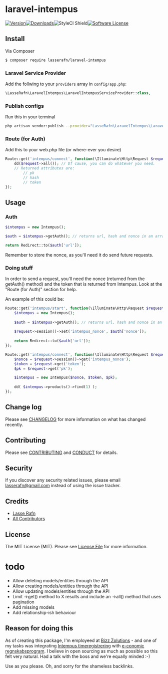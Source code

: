 # laravel-intempus

<a href="https://packagist.org/packages/lasserafn/laravel-intempus"><img src="https://img.shields.io/packagist/v/lasserafn/laravel-intempus.svg?style=flat-square" alt="Version" /></a><a href="https://packagist.org/packages/lasserafn/laravel-intempus"><img src="https://img.shields.io/packagist/dt/lasserafn/laravel-intempus.svg?style=flat-square" alt="Downloads" /></a><img src="https://styleci.io/repos/76856364/shield?branch=master" alt="StyleCI Shield">[![Software License][ico-license]](LICENSE.md)

## Install

Via Composer

``` bash
$ composer require lasserafn/laravel-intempus
```

### Laravel Service Provider
Add the follwing to your ```providers``` array in ```config/app.php```:
```` php
\LasseRafn\LaravelIntempus\LaravelIntempusServiceProvider::class,
````

### Publish configs
Run this in your terminal
```` bash
php artisan vendor:publish --provider="LasseRafn\LaravelIntempus\LaravelIntempusServiceProvider" --tag="config"
````

### Route (for Auth)
Add this to your web.php file (or where-ever you desire)
``` php
Route::get('intempus/connect', function(\Illuminate\Http\Request $request) {
	dd($request->all()); // Of cause, you can do whatever you need.
	// Returned attributes are:
	    // pk
	    // hash
	    // token
});
```

## Usage

### Auth
``` php
$intempus = new Intempus();

$auth = $intempus->getAuth(); // returns url, hash and nonce in an array

return Redirect::to($auth['url']);
```
Remember to store the nonce, as you'll need it do send future requests.

### Doing stuff
In order to send a request, you'll need the nonce (returned from the getAuth() method) and the token that is returned from Intempus.
Look at the "Route (for Auth)" section for help.

An example of this could be:

``` php
Route::get('intempus/start', function(\Illuminate\Http\Request $request) {
    $intempus = new Intempus();
    
    $auth = $intempus->getAuth(); // returns url, hash and nonce in an array
    
    $request->session()->set('intempus_nonce', $auth['nonce']);
    
    return Redirect::to($auth['url']);
});
```
``` php
Route::get('intempus/connect', function(\Illuminate\Http\Request $request) {
    $nonce = $request->session()->get('intempus_nonce');
    $token = $request->get('token');
    $pk = $request->get('pk');

   	$intempus = new Intempus($nonce, $token, $pk);
   	
   	dd( $intempus->products()->find(1) );
});
```

## Change log

Please see [CHANGELOG](CHANGELOG.md) for more information on what has changed recently.

## Contributing

Please see [CONTRIBUTING](CONTRIBUTING.md) and [CONDUCT](CONDUCT.md) for details.

## Security

If you discover any security related issues, please email lasserafn@gmail.com instead of using the issue tracker.

## Credits

- [Lasse Rafn][link-author]
- [All Contributors][link-contributors]

## License

The MIT License (MIT). Please see [License File](LICENSE.md) for more information.

[ico-version]: https://img.shields.io/packagist/v/lasserafn/laravel-intempus.svg?style=flat-square
[ico-license]: https://img.shields.io/badge/license-MIT-brightgreen.svg?style=flat-square
[ico-code-quality]: https://img.shields.io/scrutinizer/g/lasserafn/laravel-intempus.svg?style=flat-square
[ico-downloads]: https://img.shields.io/packagist/dt/lasserafn/laravel-intempus.svg?style=flat-square

[link-packagist]: https://packagist.org/packages/lasserafn/laravel-intempus
[link-downloads]: https://packagist.org/packages/lasserafn/laravel-intempus
[link-author]: https://github.com/lasserafn
[link-contributors]: ../../contributors

# todo
* Allow deleting models/entities through the API
* Allow creating models/entities through the API
* Allow updating models/entities through the API
* Limit ->get() method to X results and include an ->all() method that uses pagination
* Add missing models
* Add relationship-ish behaviour

## Reason for doing this
As of creating this package, I'm employeed at [Bizz Zolutions](https://bizzz.dk) - and one of my tasks was integrating [Intempus timeregistrering](https://bizzz.dk/partnere/intempus-timeregistrering) with [e-conomic regnskabsprogram](https://bizzz.dk/partnere/e-conomic-regnskabsprogram).
I believe in open sourcing as much as possible so this felt very natural. Had a talk with the boss and we're equally minded :-)

Use as you please. Oh, and sorry for the shameless backlinks. 
